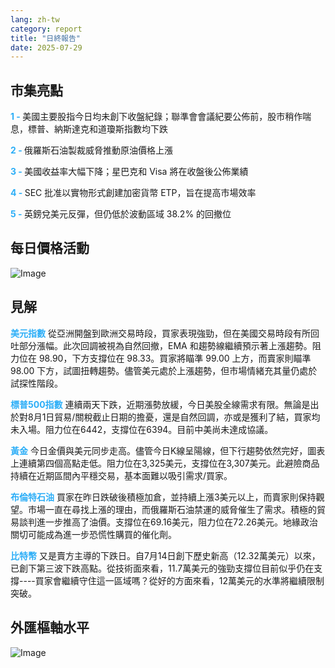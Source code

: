 ```yaml
---
lang: zh-tw
category: report
title: "日終報告"
date: 2025-07-29
---
```



<h2>市集亮點</h2>
<strong style="color: #2caef7;">1 - </strong> 美國主要股指今日均未創下收盤紀錄；聯準會會議紀要公佈前，股市稍作喘息，標普、納斯達克和道瓊斯指數均下跌

<strong style="color: #2caef7;">2 - </strong> 俄羅斯石油製裁威脅推動原油價格上漲

<strong style="color: #2caef7;">3 - </strong> 美國收益率大幅下降；星巴克和 Visa 將在收盤後公佈業績

<strong style="color: #2caef7;">4 - </strong> SEC 批准以實物形式創建加密貨幣 ETP，旨在提高市場效率

<strong style="color: #2caef7;">5 - </strong> 英鎊兌美元反彈，但仍低於波動區域 38.2% 的回撤位



<h2>每日價格活動</h2>
<img src="https://markleighedu.github.io/img/Jul-2025/29-Jul-2025/price.jpg" alt="Image"/>

<h2>見解</h2>
<strong style="color: #2caef7;">美元指數</strong> 從亞洲開盤到歐洲交易時段，買家表現強勁，但在美國交易時段有所回吐部分漲幅。此次回調被視為自然回撤，EMA 和趨勢線繼續預示著上漲趨勢。阻力位在 98.90，下方支撐位在 98.33。買家將瞄準 99.00 上方，而賣家則瞄準 98.00 下方，試圖扭轉趨勢。儘管美元處於上漲趨勢，但市場情緒充其量仍處於試探性階段。

<strong style="color: #2caef7;">標普500指數</strong> 連續兩天下跌，近期漲勢放緩，今日美股全線需求有限。無論是出於對8月1日貿易/關稅截止日期的擔憂，還是自然回調，亦或是獲利了結，買家均未入場。阻力位在6442，支撐位在6394。目前中美尚未達成協議。

<strong style="color: #2caef7;">黃金</strong> 今日金價與美元同步走高。儘管今日K線呈陽線，但下行趨勢依然完好，圖表上連續第四個高點走低。阻力位在3,325美元，支撐位在3,307美元。此避險商品持續在近期區間內平穩交易，基本面難以吸引需求/買家。

<strong style="color: #2caef7;">布倫特石油</strong> 買家在昨日跌破後積極加倉，並持續上漲3美元以上，而賣家則保持觀望。市場一直在尋找上漲的理由，而俄羅斯石油禁運的威脅催生了需求。積極的貿易談判進一步推高了油價。支撐位在69.16美元，阻力位在72.26美元。地緣政治關切可能成為進一步恐慌性購買的催化劑。

<strong style="color: #2caef7;">比特幣</strong> 又是賣方主導的下跌日。自7月14日創下歷史新高（12.32萬美元）以來，已創下第三波下跌高點。從技術面來看，11.7萬美元的強勁支撐位目前似乎仍在支撐----買家會繼續守住這一區域嗎？從好的方面來看，12萬美元的水準將繼續限制突破。



<h2>外匯樞軸水平</h2>
<img src="https://markleighedu.github.io/img/Jul-2025/29-Jul-2025/pivot.jpg" alt="Image"/>